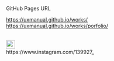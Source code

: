 GitHub Pages URL

https://uxmanual.github.io/works/ 
<br>
https://uxmanual.github.io/works/porfolio/

<br/>

<img alt="" width="24" height="24" src="https://encrypted-tbn3.gstatic.com/favicon-tbn?q=tbn:ANd9GcTI-5PGHmIaNROji4Au1BCHWlIYYuBV-S5o10vNQOpO8bKYe_6qoBk4-ZuXaoJFuMvh4TIqxnwOPvBj23km7XY2pAb98oE7qC3Akz3TL6SOymq5kX9Qzg">
<br/>
https://www.instagram.com/139927_